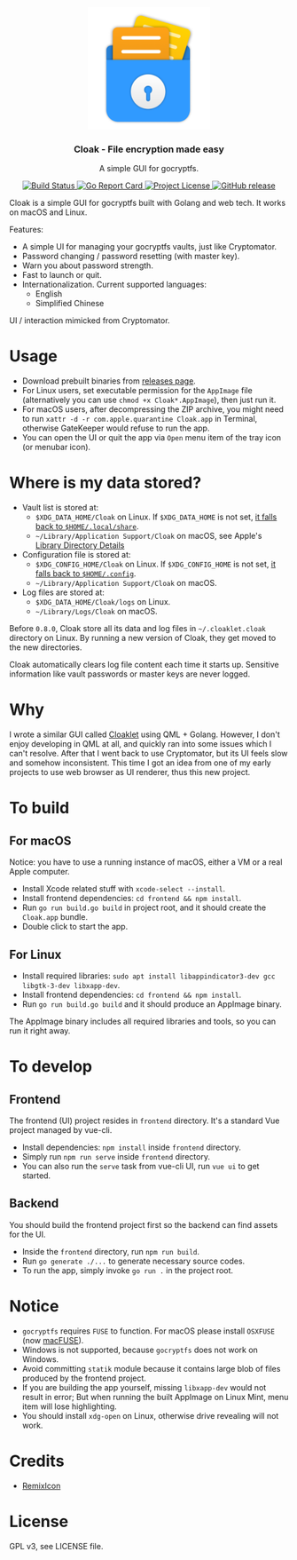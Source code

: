 <p align="center"><img src="Cloak.png" alt="Project logo" width="220" height="220"></p>
<h3 align="center">Cloak - File encryption made easy</h3>
<p align="center">A simple GUI for gocryptfs.</p>

<p align="center">
  <a href="https://travis-ci.com/Cloaklet/Cloak">
    <img src="https://img.shields.io/cirrus/github/Cloaklet/Cloak/master?style=for-the-badge" alt="Build Status">
  </a>
  <a href="https://goreportcard.com/report/github.com/Cloaklet/Cloak">
    <img src="https://goreportcard.com/badge/github.com/Cloaklet/Cloak?style=for-the-badge" alt="Go Report Card">
  </a>
  <a href="LICENSE">
    <img src="https://img.shields.io/github/license/Cloaklet/Cloak?style=for-the-badge" alt="Project License">
  </a>
  <a href="https://github.com/Cloaklet/Cloak/releases/latest">
    <img src="https://img.shields.io/github/v/release/Cloaklet/Cloak?style=for-the-badge" alt="GitHub release">
  </a>
</p>

Cloak is a simple GUI for gocryptfs built with Golang and web tech. It works on macOS and Linux.

Features:

- A simple UI for managing your gocryptfs vaults, just like Cryptomator.
- Password changing / password resetting (with master key).
- Warn you about password strength.
- Fast to launch or quit.
- Internationalization. Current supported languages:
  - English
  - Simplified Chinese

UI / interaction mimicked from Cryptomator.

# Usage

- Download prebuilt binaries from [releases page](https://github.com/Cloaklet/Cloak/releases/latest/).
- For Linux users, set executable permission for the `AppImage` file (alternatively you can use `chmod +x Cloak*.AppImage`), then just run it.
- For macOS users, after decompressing the ZIP archive, you might need to run `xattr -d -r com.apple.quarantine Cloak.app` in Terminal, otherwise GateKeeper would refuse to run the app.
- You can open the UI or quit the app via `Open` menu item of the tray icon (or menubar icon).

# Where is my data stored?

- Vault list is stored at:
  - `$XDG_DATA_HOME/Cloak` on Linux. If `$XDG_DATA_HOME` is not set, [it falls back to `$HOME/.local/share`](https://github.com/adrg/xdg#default-locations).
  - `~/Library/Application Support/Cloak` on macOS, see Apple's [Library Directory Details](https://developer.apple.com/library/archive/documentation/FileManagement/Conceptual/FileSystemProgrammingGuide/MacOSXDirectories/MacOSXDirectories.html#//apple_ref/doc/uid/TP40010672-CH10-SW1)
- Configuration file is stored at:
  - `$XDG_CONFIG_HOME/Cloak` on Linux. If `$XDG_CONFIG_HOME` is not set, [it falls back to `$HOME/.config`](https://github.com/adrg/xdg#default-locations).
  - `~/Library/Application Support/Cloak` on macOS.
- Log files are stored at:
  - `$XDG_DATA_HOME/Cloak/logs` on Linux.
  - `~/Library/Logs/Cloak` on macOS.

Before `0.8.0`, Cloak store all its data and log files in `~/.cloaklet.cloak` directory on Linux.
By running a new version of Cloak, they get moved to the new directories.

Cloak automatically clears log file content each time it starts up.
Sensitive information like vault passwords or master keys are never logged.

# Why

I wrote a similar GUI called [Cloaklet](https://github.com/Cloaklet/Cloaklet) using QML + Golang.
However, I don't enjoy developing in QML at all, and quickly ran into some issues which I can't resolve.
After that I went back to use Cryptomator, but its UI feels slow and somehow inconsistent.
This time I got an idea from one of my early projects to use web browser as UI renderer, thus this new project.

# To build

## For macOS

Notice: you have to use a running instance of macOS, either a VM or a real Apple computer.

- Install Xcode related stuff with `xcode-select --install`.
- Install frontend dependencies: `cd frontend && npm install`.
- Run `go run build.go build` in project root, and it should create the `Cloak.app` bundle.
- Double click to start the app.

## For Linux

- Install required libraries: `sudo apt install libappindicator3-dev gcc libgtk-3-dev libxapp-dev`.
- Install frontend dependencies: `cd frontend && npm install`.
- Run `go run build.go build` and it should produce an AppImage binary.

The AppImage binary includes all required libraries and tools, so you can run it right away.

# To develop

## Frontend

The frontend (UI) project resides in `frontend` directory. It's a standard Vue project managed by vue-cli.

- Install dependencies: `npm install` inside `frontend` directory.
- Simply run `npm run serve` inside `frontend` directory.
- You can also run the `serve` task from vue-cli UI, run `vue ui` to get started.

## Backend

You should build the frontend project first so the backend can find assets for the UI.

- Inside the `frontend` directory, run `npm run build`.
- Run `go generate ./...` to generate necessary source codes.
- To run the app, simply invoke `go run .` in the project root.

# Notice

- `gocryptfs` requires `FUSE` to function. For macOS please install `OSXFUSE` (now [macFUSE](https://osxfuse.github.io/)).
- Windows is not supported, because `gocryptfs` does not work on Windows.
- Avoid committing `statik` module because it contains large blob of files produced by the frontend project.
- If you are building the app yourself, missing `libxapp-dev` would not result in error; But when running the built AppImage on Linux Mint, menu item will lose highlighting.
- You should install `xdg-open` on Linux, otherwise drive revealing will not work.

# Credits

- [RemixIcon](https://remixicon.com/)

# License

GPL v3, see LICENSE file.